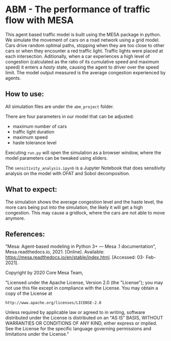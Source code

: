 # ABM - The performance of traffic flow with MESA

This agent based traffic model is built using the MESA package in python. We simulate the movement of cars on a road network using a grid model. Cars drive random optimal paths, stopping when they are too close to other cars or when they encounter a red traffic light. Traffic lights were placed at each intersection. Aditionally, when a car experiences a high level of congestion (calculated as the ratio of its cumulative speed and maximum speed) it enters a *hasty* state, causing the agent to driver over the speed limit. The model output measured is the average congestion experienced by agents.

## How to use:

All simulation files are under the ```abm_project``` folder.

There are four parameters in our model that can be adjusted: 
- maximum number of cars
- traffic light duration
- maximum speed
- haste tolerance level

Executing ```run.py``` will open the simulation as a browser window, where the model parameters can be tweaked using sliders.

The ```sensitivity_analysis.ipynb``` is a Jupyter Notebook that does sensitivity analysis on the model with OFAT and Sobol decomposition. 

## What to expect:

The simulation shows the average congestion level and the haste level, the more cars being put into the simulation, the likely it will get a high congestion. This may cause a gridlock, where the cars are not able to move anymore.


## References:

"Mesa: Agent-based modeling in Python 3+ — Mesa .1 documentation", Mesa.readthedocs.io, 2021. [Online]. Available: https://mesa.readthedocs.io/en/stable/index.html. [Accessed: 03- Feb- 2021].

Copyright by 2020 Core Mesa Team,

"Licensed under the Apache License, Version 2.0 (the "License");
you may not use this file except in compliance with the License.
You may obtain a copy of the License at

    http://www.apache.org/licenses/LICENSE-2.0

Unless required by applicable law or agreed to in writing, software
distributed under the License is distributed on an "AS IS" BASIS,
WITHOUT WARRANTIES OR CONDITIONS OF ANY KIND, either express or implied.
See the License for the specific language governing permissions and
limitations under the License."
